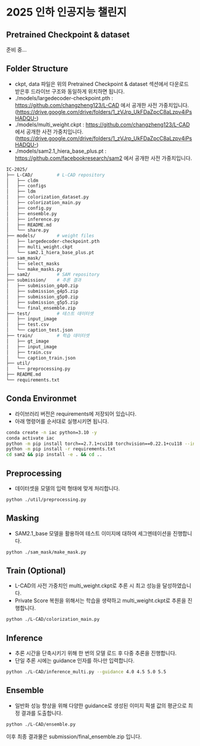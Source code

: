 # 2025 인하 인공지능 챌린지
## Pretrained Checkpoint & dataset
준비 중... </br>

## Folder Structure
- ckpt, data 파일은 위의 Pretrained Checkpoint & dataset 섹션에서 다운로드 받은후 드라이브 구조와 동일하게 위치하면 됩니다.
- ./models/largedecoder-checkpoint.pth : https://github.com/changzheng123/L-CAD 에서 공개한 사전 가중치입니다. (https://drive.google.com/drive/folders/1_zVJrp_UkFDaZpcC8aLzpv4iPsHADQU-)
- ./models/multi_weight.ckpt : https://github.com/changzheng123/L-CAD 에서 공개한 사전 가중치입니다. (https://drive.google.com/drive/folders/1_zVJrp_UkFDaZpcC8aLzpv4iPsHADQU-)
- ./models/sam2.1_hiera_base_plus.pt : https://github.com/facebookresearch/sam2 에서 공개한 사전 가중치입니다.
```bash
IC-2025/
├── L-CAD/         # L-CAD repository
│   ├── cldm
│   ├── configs
│   ├── ldm
│   ├── colorization_dataset.py
│   ├── colorization_main.py
│   ├── config.py
│   ├── ensemble.py
│   ├── inference.py
│   ├── README.md
│   └── share.py
├── models/        # weight files
│   ├── largedecoder-checkpoint.pth
│   ├── multi_weight.ckpt
│   └── sam2.1_hiera_base_plus.pt
├── sam_mask/
│   ├── select_masks
│   └── make_masks.py
├── sam2/          # SAM repository
├── submission/    # 추론 결과
│   ├── submission_g4p0.zip
│   ├── submission_g4p5.zip
│   ├── submission_g5p0.zip
│   ├── submission_g5p5.zip
│   └── final_ensemble.zip
├── test/          # 테스트 데이터셋
│   ├── input_image
│   ├── test.csv
│   └── caption_test.json
├── train/         # 학습 데이터셋
│   ├── gt_image
│   ├── input_image
│   ├── train.csv
│   └── caption_train.json
├── util/
│   └── preprocessing.py
├── README.md
└── requirements.txt
```
## Conda Environmet

- 라이브러리 버전은 requirements에 저장되어 있습니다.
- 아래 명령어를 순서대로 실행시키면 됩니다.

```bash
conda create -n iac python=3.10 -y
conda activate iac
python -m pip install torch==2.7.1+cu118 torchvision==0.22.1+cu118 --index-url https://download.pytorch.org/whl/cu118
python -m pip install -r requirements.txt
cd sam2 && pip install -e . && cd ..
```

## Preprocessing
- 데이터셋을 모델의 입력 형태에 맞게 처리합니다.
```bash
python ./util/preprocessing.py
```

## Masking
- SAM2.1_base 모델을 활용하여 테스트 이미지에 대하여 세그멘테이션을 진행합니다.
```bash
python ./sam_mask/make_mask.py
```

## Train (Optional)
- L-CAD의 사전 가중치인 multi_weight.ckpt로 추론 시 최고 성능을 달성하였습니다.
- Private Score 복원을 위해서는 학습을 생략하고 multi_weight.ckpt로 추론을 진행합니다.
```bash
python ./L-CAD/colorization_main.py
```

## Inference
- 추론 시간을 단축시키기 위해 한 번의 모델 로드 후 다중 추론을 진행합니다.
- 단일 추론 시에는 guidance 인자를 하나만 입력합니다.
```bash
python ./L-CAD/inference_multi.py --guidance 4.0 4.5 5.0 5.5
```

## Ensemble
- 일반화 성능 향상을 위해 다양한 guidance로 생성된 이미지 픽셀 값의 평균으로 최정 결과를 도출합니다.
```bash
python ./L-CAD/ensemble.py
```

이후 최종 결과물은 submission/final_ensemble.zip 입니다.



